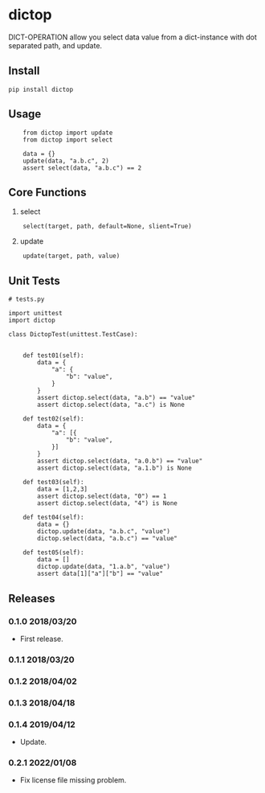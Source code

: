 # dictop

DICT-OPERATION allow you select data value from a dict-instance with dot separated path, and update.

## Install

```
pip install dictop
```

## Usage

```
    from dictop import update
    from dictop import select

    data = {}
    update(data, "a.b.c", 2)
    assert select(data, "a.b.c") == 2
```

## Core Functions

1. select

```
    select(target, path, default=None, slient=True)
```

2. update

```
    update(target, path, value)
```
## Unit Tests

```
# tests.py

import unittest
import dictop

class DictopTest(unittest.TestCase):


    def test01(self):
        data = {
            "a": {
                "b": "value",
            }
        }
        assert dictop.select(data, "a.b") == "value"
        assert dictop.select(data, "a.c") is None
    
    def test02(self):
        data = {
            "a": [{
                "b": "value",
            }]
        }
        assert dictop.select(data, "a.0.b") == "value"
        assert dictop.select(data, "a.1.b") is None

    def test03(self):
        data = [1,2,3]
        assert dictop.select(data, "0") == 1
        assert dictop.select(data, "4") is None

    def test04(self):
        data = {}
        dictop.update(data, "a.b.c", "value")
        dictop.select(data, "a.b.c") == "value"
    
    def test05(self):
        data = []
        dictop.update(data, "1.a.b", "value")
        assert data[1]["a"]["b"] == "value"
```

## Releases

### 0.1.0 2018/03/20

- First release.

### 0.1.1 2018/03/20
### 0.1.2 2018/04/02
### 0.1.3 2018/04/18
### 0.1.4 2019/04/12

- Update.

### 0.2.1 2022/01/08

- Fix license file missing problem.

